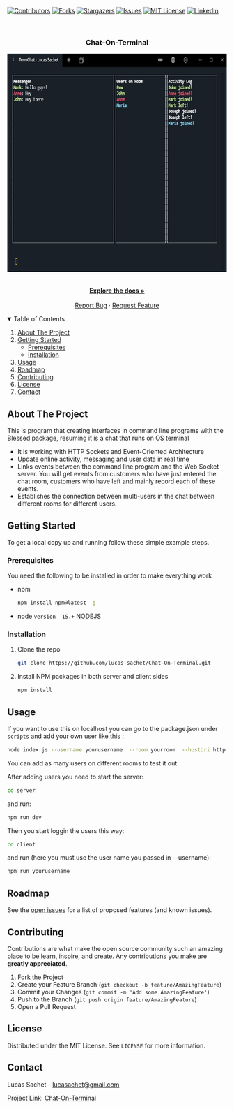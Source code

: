 

<!-- PROJECT SHIELDS -->
<!--
*** I'm using markdown "reference style" links for readability.
*** See the bottom of this document for the declaration of the reference variables
*** https://www.markdownguide.org/basic-syntax/#reference-style-links
-->

[![Contributors][contributors-shield]][contributors-url]
[![Forks][forks-shield]][forks-url]
[![Stargazers][stars-shield]][stars-url]
[![Issues][issues-shield]][issues-url]
[![MIT License][license-shield]][license-url]
[![LinkedIn][linkedin-shield]][linkedin-url]



<!-- PROJECT LOGO -->
<br />

 
<h3 align="center">Chat-On-Terminal</h3>
<p align="center">
  <img src="./assets/example.jpg" alt="projectExample" width="700px" height="500px" />
</p>
  <p align="center">
    <br />
    <a href="https://github.com/lucas-sachet/Chat-On-Terminal"><strong>Explore the docs »</strong></a>
    <br />
    <br />
    <a href="https://github.com/lucas-sachet/Chat-On-Terminal/issues">Report Bug</a>
    ·
    <a href="https://github.com/lucas-sachet/Chat-On-Terminal/issues">Request Feature</a>
  </p>




<!-- TABLE OF CONTENTS -->
<details open="open">
  <summary>Table of Contents</summary>
  <ol>
    <li>
      <a href="#about-the-project">About The Project</a>
    </li>
    <li>
      <a href="#getting-started">Getting Started</a>
      <ul>
        <li><a href="#prerequisites">Prerequisites</a></li>
        <li><a href="#installation">Installation</a></li>
      </ul>
    </li>
    <li><a href="#usage">Usage</a></li>
    <li><a href="#roadmap">Roadmap</a></li>
    <li><a href="#contributing">Contributing</a></li>
    <li><a href="#license">License</a></li>
    <li><a href="#contact">Contact</a></li>
  </ol>
</details>



<!-- ABOUT THE PROJECT -->
## About The Project

This is program that creating interfaces in command line programs with the Blessed package, resuming it is a chat that runs on OS terminal
* It is working with HTTP Sockets and Event-Oriented Architecture
* Update online activity, messaging and user data in real time
* Links events between the command line program and the Web Socket server. You will get events from customers who have just entered the chat room,
customers who have left and mainly record each of these events.
* Establishes the connection between multi-users in the chat between different rooms for different users.

<!--### Built With

***This section should list any major frameworks that you built your project using. Leave any add-ons/plugins for the acknowledgements section. Here are a few examples.
***[Bootstrap](https://getbootstrap.com)
-->




<!-- GETTING STARTED -->
## Getting Started

To get a local copy up and running follow these simple example steps.

### Prerequisites

You need the following to be installed in order to make everything work

* npm
  ```sh
  npm install npm@latest -g
  ```
* node `version  15.+`
 [NODEJS](https://nodejs.org/en/download/)

### Installation

1. Clone the repo
   ```sh
   git clone https://github.com/lucas-sachet/Chat-On-Terminal.git
   ```
2. Install NPM packages in both server and client sides
   ```sh
   npm install
   ```



<!-- USAGE EXAMPLES -->
## Usage

If you want to use this on localhost you can go to the package.json under `scripts` and add your own user like this :
```sh
node index.js --username yourusername  --room yourroom  --hostUri http://localhost:PORT
```

You can add as many users on different rooms to test it out.

After adding users you need to start the server: 
```sh
cd server
```
and run:
```sh
npm run dev
```

Then you start loggin the users this way:
```sh
cd client
```
and run (here you must use the user name you passed in --username):
```sh
npm run yourusername
```


<!-- ROADMAP -->
## Roadmap

See the [open issues](https://github.com/othneildrew/Best-README-Template/issues) for a list of proposed features (and known issues).



<!-- CONTRIBUTING -->
## Contributing

Contributions are what make the open source community such an amazing place to be learn, inspire, and create. Any contributions you make are **greatly appreciated**.

1. Fork the Project
2. Create your Feature Branch (`git checkout -b feature/AmazingFeature`)
3. Commit your Changes (`git commit -m 'Add some AmazingFeature'`)
4. Push to the Branch (`git push origin feature/AmazingFeature`)
5. Open a Pull Request



<!-- LICENSE -->
## License

Distributed under the MIT License. See `LICENSE` for more information.



<!-- CONTACT -->
## Contact

Lucas Sachet - lucasachet@gmail.com

Project Link: [Chat-On-Terminal](https://github.com/lucas-sachet/Chat-On-Terminal)






<!-- MARKDOWN LINKS & IMAGES -->
<!-- https://www.markdownguide.org/basic-syntax/#reference-style-links -->
[contributors-shield]: https://img.shields.io/github/contributors/lucas-sachet/Chat-On-Terminal
[contributors-url]: https://github.com/lucas-sachet/Chat-On-Terminal/graphs/contributors
[forks-shield]: https://img.shields.io/github/forks/lucas-sachet/Chat-On-Terminal?style=social
[forks-url]: https://github.com/lucas-sachet/Chat-On-Terminal/network/members
[stars-shield]: https://img.shields.io/github/stars/lucas-sachet/Chat-On-Terminal?style=social
[stars-url]: https://github.com/lucas-sachet/Chat-On-Terminal/stargazers
[issues-shield]: https://img.shields.io/github/issues/lucas-sachet/Chat-On-Terminal
[issues-url]: https://github.com/lucas-sachet/Chat-On-Terminal/issues
[license-shield]: https://img.shields.io/github/license/lucas-sachet/Chat-On-Terminal
[license-url]: https://github.com/lucas-sachet/Chat-On-Terminal/blob/master/LICENSE
[linkedin-shield]: https://img.shields.io/badge/-LinkedIn-black.svg?style=flat&&logo=linkedin&colorB=555
[linkedin-url]: https://www.linkedin.com/in/lucas-sachet/
